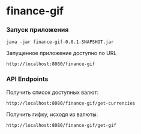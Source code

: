 # finance-gif

### Запуск приложения

```
java -jar finance-gif-0.0.1-SNAPSHOT.jar
```
Запущенное приложение доступно по URL
```
http://localhost:8080/finance-gif
```
### API Endpoints

Получить список доступных валют: 

```
http://localhost:8080/finance-gif/get-currencies
```

Получить гифку, исходя из валюты: 

```
http://localhost:8080/finance-gif/get-gif
```
